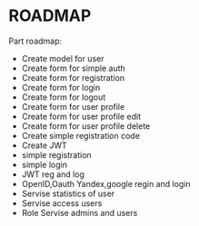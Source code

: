 # ROADMAP

Part roadmap:
* Create model for user
* Create form for simple auth
* Create form for registration
* Create form for login
* Create form for logout
* Create form for user profile
* Create form for user profile edit
* Create form for user profile delete
* Create simple registration code
* Create JWT
* simple registration
* simple login
* JWT reg and log
* OpenID,Oauth Yandex,google regin and login
* Servise statistics of user
* Servise access users
* Role Servise admins and users




